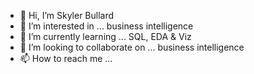 - 👋 Hi, I’m Skyler Bullard
- 👀 I’m interested in ... business intelligence
- 🌱 I’m currently learning ... SQL, EDA & Viz
- 💞️ I’m looking to collaborate on ... business intelligence
- 📫 How to reach me ... 

<!---
nomadskyler/nomadskyler is a ✨ special ✨ repository because its `README.md` (this file) appears on your GitHub profile.
You can click the Preview link to take a look at your changes.
--->
